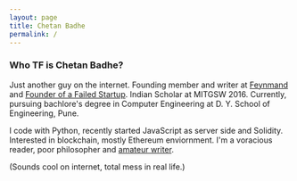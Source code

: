 ```yaml
---
layout: page
title: Chetan Badhe
permalink: /
---
```

### Who TF is Chetan Badhe?

Just another guy on the internet. Founding member and writer at [Feynmand](https://feynmand.com) and [Founder of a Failed Startup](https://medium.com/@chetanbadhe/my-journey-to-the-failed-startup-86b482bde30a). Indian Scholar at MITGSW 2016. Currently, pursuing bachlore's degree in Computer Engineering at D. Y. School of Engineering, Pune.

I code with Python, recently started JavaScript as server side and Solidity. Interested in blockchain, mostly Ethereum enviornment. I'm a voracious reader, poor philosopher and [amateur writer](/blog). 

(Sounds cool on internet, total mess in real life.)
